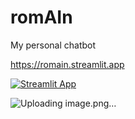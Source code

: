 # romAIn
My personal chatbot

https://romain.streamlit.app

[![Streamlit App](https://static.streamlit.io/badges/streamlit_badge_black_white.svg)](https://romain.streamlit.app)

![Uploading image.png…]()


